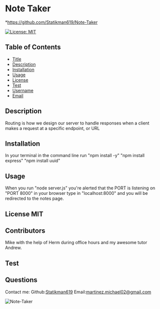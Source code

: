 # Note Taker

\*https://github.com/Statikman619/Note-Taker

[![License: MIT](https://img.shields.io/badge/License-MIT-yellow.svg)](https://opensource.org/licenses/MIT)

## Table of Contents

- [Title](#Title)
- [Description](#description)
- [Installation](#installation)
- [Usage](#usage)
- [License](#license)
- [Test](#test)
- [Username](#username)
- [Email](#license)

## Description

Routing is how we design our server to handle responses when a client makes a request at a specific endpoint, or URL

## Installation

In your terminal in the command line run "npm install -y" "npm install express" "npm install uuid"

## Usage

When you run "node server.js" you're alerted that the PORT is listening on "PORT 8000" in your browser type in "localhost:8000" and you will be redirected to the notes page.

## License MIT

## Contributors

Mike with the help of Herm during office hours and my awesome tutor Andrew.

## Test

## Questions

Contact me:
Github:[Statikman619](https://github.com/Statikman619)
Email:[martinez.michael02@gmail.com](https://github.com/Statikman619)


![Note-Taker](https://user-images.githubusercontent.com/73040685/119071120-17c9bb00-b99e-11eb-8aa6-80ae4008841a.png)
